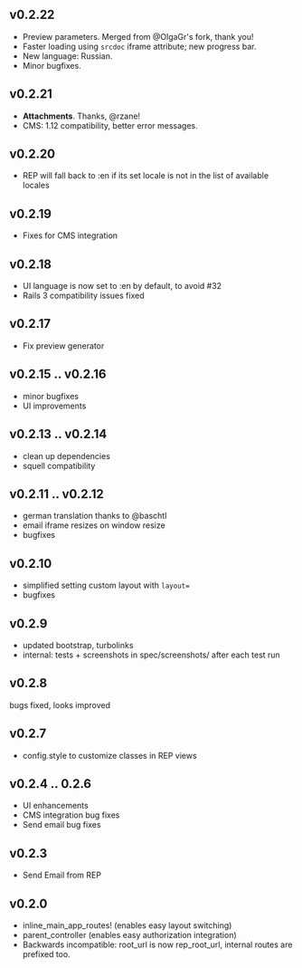 ## v0.2.22

* Preview parameters. Merged from @OlgaGr's fork, thank you!
* Faster loading using `srcdoc` iframe attribute; new progress bar.
* New language: Russian.
* Minor bugfixes.

## v0.2.21

* **Attachments**. Thanks, @rzane!
* CMS: 1.12 compatibility, better error messages.

## v0.2.20

* REP will fall back to :en if its set locale is not in the list of available locales

## v0.2.19

* Fixes for CMS integration

## v0.2.18

* UI language is now set to :en by default, to avoid #32
* Rails 3 compatibility issues fixed

## v0.2.17

* Fix preview generator

## v0.2.15 .. v0.2.16

* minor bugfixes
* UI improvements

## v0.2.13 .. v0.2.14

* clean up dependencies
* squell compatibility

## v0.2.11 .. v0.2.12

* german translation thanks to @baschtl
* email iframe resizes on window resize
* bugfixes

## v0.2.10

* simplified setting custom layout with `layout=`
* bugfixes

## v0.2.9

* updated bootstrap, turbolinks
* internal: tests + screenshots in spec/screenshots/ after each test run

## v0.2.8

bugs fixed, looks improved

## v0.2.7

* config.style to customize classes in REP views

## v0.2.4 .. 0.2.6

* UI enhancements
* CMS integration bug fixes
* Send email bug fixes

## v0.2.3

* Send Email from REP

## v0.2.0

* inline_main_app_routes! (enables easy layout switching)
* parent_controller (enables easy authorization integration)
* Backwards incompatible: root_url is now rep_root_url, internal routes are prefixed too.
